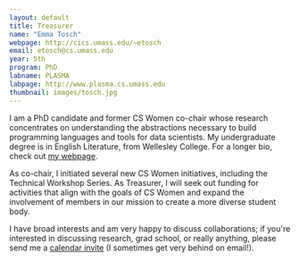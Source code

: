 ```yaml
---
layout: default
title: Treasurer
name: "Emma Tosch"
webpage: http://cics.umass.edu/~etosch
email: etosch@cs.umass.edu
year: 5th
program: PhD
labname: PLASMA
labpage: http://www.plasma.cs.umass.edu
thumbnail: images/tosch.jpg
---
```

I am a PhD candidate and former CS Women co-chair whose research concentrates on understanding the abstractions necessary to build programming languages and tools for data scientists. My undergraduate degree is in English Literature, from Wellesley College. For a longer bio, check out [my webpage](http://etosch.github.io/bio.html).

As co-chair, I initiated several new CS Women initiatives, including the Technical Workshop Series. As Treasurer, I will seek out funding for activities that align with the goals of CS Women and expand the involvement of members in our mission to create a more diverse student body.

I have broad interests and am very happy to discuss collaborations; if you're interested in discussing research, grad school, or really anything, please send me a [calendar invite](http://etosch.github.io/calendar.html) (I sometimes get very behind on email!). 
